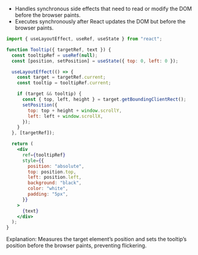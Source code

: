 - Handles synchronous side effects that need to read or modify the DOM before the browser paints.
- Executes synchronously after React updates the DOM but before the browser paints.

```jsx
import { useLayoutEffect, useRef, useState } from "react";

function Tooltip({ targetRef, text }) {
  const tooltipRef = useRef(null);
  const [position, setPosition] = useState({ top: 0, left: 0 });

  useLayoutEffect(() => {
    const target = targetRef.current;
    const tooltip = tooltipRef.current;

    if (target && tooltip) {
      const { top, left, height } = target.getBoundingClientRect();
      setPosition({
        top: top + height + window.scrollY,
        left: left + window.scrollX,
      });
    }
  }, [targetRef]);

  return (
    <div
      ref={tooltipRef}
      style={{
        position: "absolute",
        top: position.top,
        left: position.left,
        background: "black",
        color: "white",
        padding: "5px",
      }}
    >
      {text}
    </div>
  );
}
```

Explanation: Measures the target element’s position and sets the tooltip’s position before the browser paints, preventing flickering.

